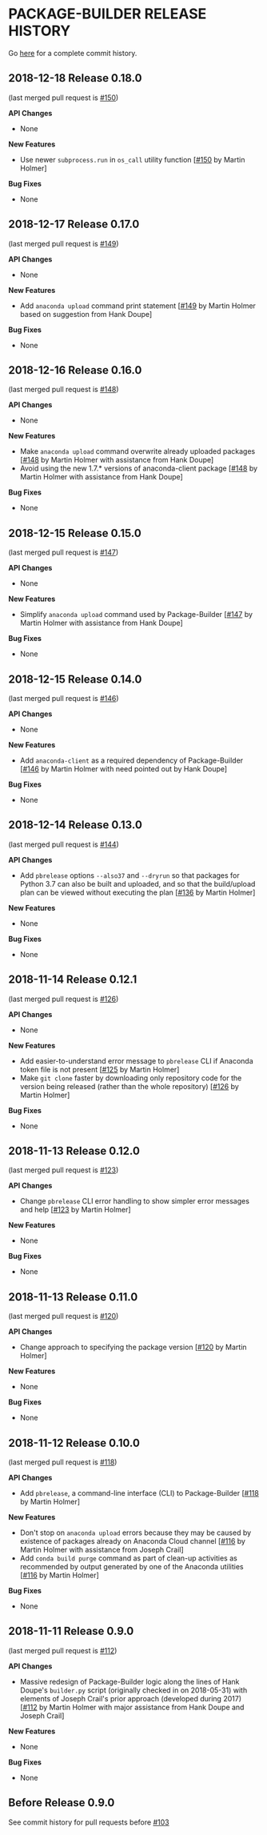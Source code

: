 PACKAGE-BUILDER RELEASE HISTORY
===============================
Go [here](https://github.com/PSLmodels~/Package-Builder/pulls?q=is%3Apr+is%3Aclosed)
for a complete commit history.


2018-12-18 Release 0.18.0
-------------------------
(last merged pull request is
[#150](https://github.com/PSLmodels/Package-Builder/pull/150))

**API Changes**
- None

**New Features**
- Use newer `subprocess.run` in `os_call` utility function
  [[#150](https://github.com/PSLmodels/Package-Builder/pull/150)
  by Martin Holmer]

**Bug Fixes**
- None


2018-12-17 Release 0.17.0
-------------------------
(last merged pull request is
[#149](https://github.com/PSLmodels/Package-Builder/pull/149))

**API Changes**
- None

**New Features**
- Add `anaconda upload` command print statement
  [[#149](https://github.com/PSLmodels/Package-Builder/pull/149)
  by Martin Holmer based on suggestion from Hank Doupe]

**Bug Fixes**
- None


2018-12-16 Release 0.16.0
-------------------------
(last merged pull request is
[#148](https://github.com/PSLmodels/Package-Builder/pull/148))

**API Changes**
- None

**New Features**
- Make `anaconda upload` command overwrite already uploaded packages
  [[#148](https://github.com/PSLmodels/Package-Builder/pull/148)
  by Martin Holmer with assistance from Hank Doupe]
- Avoid using the new 1.7.* versions of anaconda-client package
  [[#148](https://github.com/PSLmodels/Package-Builder/pull/148)
  by Martin Holmer with assistance from Hank Doupe]

**Bug Fixes**
- None


2018-12-15 Release 0.15.0
-------------------------
(last merged pull request is
[#147](https://github.com/PSLmodels/Package-Builder/pull/147))

**API Changes**
- None

**New Features**
- Simplify `anaconda upload` command used by Package-Builder
  [[#147](https://github.com/PSLmodels/Package-Builder/pull/147)
  by Martin Holmer with assistance from Hank Doupe]

**Bug Fixes**
- None


2018-12-15 Release 0.14.0
-------------------------
(last merged pull request is
[#146](https://github.com/PSLmodels/Package-Builder/pull/146))

**API Changes**
- None

**New Features**
- Add `anaconda-client` as a required dependency of Package-Builder
  [[#146](https://github.com/PSLmodels/Package-Builder/pull/146)
  by Martin Holmer with need pointed out by Hank Doupe]

**Bug Fixes**
- None


2018-12-14 Release 0.13.0
-------------------------
(last merged pull request is
[#144](https://github.com/PSLmodels/Package-Builder/pull/144))

**API Changes**
- Add `pbrelease` options `--also37` and `--dryrun` so that packages for Python 3.7 can also be built and uploaded, and so that the build/upload plan can be viewed without executing the plan
  [[#136](https://github.com/PSLmodels/Package-Builder/pull/136)
  by Martin Holmer]

**New Features**
- None

**Bug Fixes**
- None


2018-11-14 Release 0.12.1
-------------------------
(last merged pull request is
[#126](https://github.com/PSLmodels/Package-Builder/pull/126))

**API Changes**
- None

**New Features**
- Add easier-to-understand error message to `pbrelease` CLI if Anaconda token file is not present
  [[#125](https://github.com/PSLmodels/Package-Builder/pull/125)
  by Martin Holmer]
- Make `git clone` faster by downloading only repository code for the version being released (rather than the whole repository)
  [[#126](https://github.com/PSLmodels/Package-Builder/pull/126)
  by Martin Holmer]

**Bug Fixes**
- None


2018-11-13 Release 0.12.0
-------------------------
(last merged pull request is
[#123](https://github.com/PSLmodels/Package-Builder/pull/123))

**API Changes**
- Change `pbrelease` CLI error handling to show simpler error messages and help
  [[#123](https://github.com/PSLmodels/Package-Builder/pull/123)
  by Martin Holmer]

**New Features**
- None

**Bug Fixes**
- None


2018-11-13 Release 0.11.0
-------------------------
(last merged pull request is
[#120](https://github.com/PSLmodels/Package-Builder/pull/120))

**API Changes**
- Change approach to specifying the package version
  [[#120](https://github.com/PSLmodels/Package-Builder/pull/120)
  by Martin Holmer]

**New Features**
- None

**Bug Fixes**
- None


2018-11-12 Release 0.10.0
-------------------------
(last merged pull request is
[#118](https://github.com/PSLmodels/Package-Builder/pull/118))

**API Changes**
- Add `pbrelease`, a command-line interface (CLI) to Package-Builder
  [[#118](https://github.com/PSLmodels/Package-Builder/pull/118)
  by Martin Holmer]

**New Features**
- Don't stop on `anaconda upload` errors because they may be caused by existence of packages already on Anaconda Cloud channel
  [[#116](https://github.com/PSLmodels/Package-Builder/pull/116)
  by Martin Holmer with assistance from Joseph Crail]
- Add `conda build purge` command as part of clean-up activities as recommended by output generated by one of the Anaconda utilities
  [[#116](https://github.com/PSLmodels/Package-Builder/pull/116)
  by Martin Holmer]

**Bug Fixes**
- None


2018-11-11 Release 0.9.0
------------------------
(last merged pull request is
[#112](https://github.com/PSLmodels/Package-Builder/pull/112))

**API Changes**
- Massive redesign of Package-Builder logic along the lines of Hank Doupe's
  `builder.py` script (originally checked in on 2018-05-31) with elements of
  Joseph Crail's prior approach (developed during 2017)
  [[#112](https://github.com/PSLmodels/Package-Builder/pull/112)
  by Martin Holmer with major assistance from Hank Doupe and Joseph Crail]

**New Features**
- None

**Bug Fixes**
- None


Before Release 0.9.0
--------------------
See commit history for pull requests before
[#103](https://github.com/PSLmodels/Package-Builder/pull/103)
